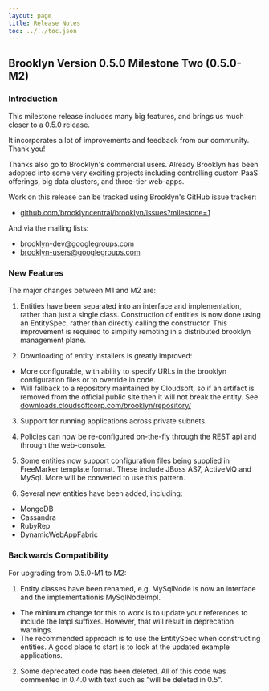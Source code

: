 ```yaml
---
layout: page
title: Release Notes
toc: ../../toc.json
---
```


## Brooklyn Version 0.5.0 Milestone Two (0.5.0-M2)

### Introduction

This milestone release includes many big features, and brings us much closer to a 0.5.0 release.

It incorporates a lot of improvements and feedback from our community. Thank you!

Thanks also go to Brooklyn's commercial users. Already Brooklyn has been adopted into some very exciting projects including controlling custom PaaS offerings, big data clusters, and three-tier web-apps.

Work on this release can be tracked using Brooklyn's GitHub issue tracker:
 
* [github.com/brooklyncentral/brooklyn/issues?milestone=1](https://github.com/brooklyncentral/brooklyn/issues?milestone=1)

And via the mailing lists:
 
* [brooklyn-dev@googlegroups.com](http://groups.google.com/group/brooklyn-dev)
* [brooklyn-users@googlegroups.com](http://groups.google.com/group/brooklyn-users)
 
### New Features

The major changes between M1 and M2 are:

1. Entities have been separated into an interface and implementation, rather than just a single class. Construction of entities is now done using an EntitySpec, rather than directly calling the constructor. This improvement is required to simplify remoting in a distributed brooklyn management plane.

2. Downloading of entity installers is greatly improved:
 * More configurable, with ability to specify URLs in the brooklyn configuration files or to override in code.
 * Will fallback to a repository maintained by Cloudsoft, so if an artifact is removed from the official public site then it will not break the entity. 
See [downloads.cloudsoftcorp.com/brooklyn/repository/](http://downloads.cloudsoftcorp.com/brooklyn/repository/)

3. Support for running applications across private subnets.

4. Policies can now be re-configured on-the-fly through the REST api and through the web-console.

5. Some entities now support configuration files being supplied in FreeMarker template format. These include JBoss AS7, ActiveMQ and MySql. More will be converted to use this pattern.

6. Several new entities have been added, including:
 * MongoDB
 * Cassandra
 * RubyRep
 * DynamicWebAppFabric


### Backwards Compatibility

For upgrading from 0.5.0-M1 to M2:

1. Entity classes have been renamed, e.g. MySqlNode is now an interface and the implementationis MySqlNodeImpl.

 * The minimum change for this to work is to update your references to include the Impl suffixes. However, that will result in deprecation warnings.
 * The recommended approach is to use the EntitySpec when constructing entities. A good place to start is to look at the updated example applications.

2. Some deprecated code has been deleted. All of this code was commented in 0.4.0 with text such as "will be deleted in 0.5".